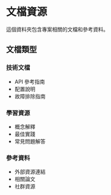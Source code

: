 # 文檔資源

這個資料夾包含專案相關的文檔和參考資料。

## 文檔類型

### 技術文檔
- API 參考指南
- 配置說明
- 故障排除指南

### 學習資源
- 概念解釋
- 最佳實踐
- 常見問題解答

### 參考資料
- 外部資源連結
- 相關論文
- 社群資源